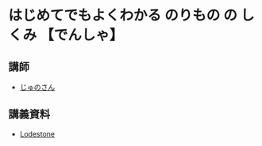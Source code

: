 # はじめてでもよくわかる のりもの の しくみ 【でんしゃ】
## 講師
- [じゅのさん](https://twitter.com/Smith_juno_)

## 講義資料
- [Lodestone](https://jp.finalfantasyxiv.com/lodestone/character/20060965/blog/4121542/)
